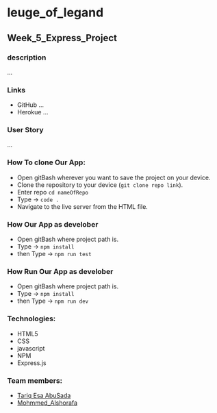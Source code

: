 # leuge_of_legand 
## Week_5_Express_Project

### description

...

### Links

- GitHub ...
- Herokue ...

### User Story

...

### How To clone Our App:

- Open gitBash wherever you want to save the project on your device.
- Clone the repository to your device (`git clone repo link`).
- Enter repo `cd nameOfRepo`
- Type -> `code .`
- Navigate to the live server from the HTML file.

### How  Our App as develober

- Open gitBash where project path is.
- Type -> `npm install`
- then Type -> `npm run test`

### How Run Our App as develober

- Open gitBash where project path is.
- Type -> `npm install`
- then Type -> `npm run dev`

### Technologies:

- HTML5
- CSS
- javascript
- NPM
- Express.js

### Team members:

- [Tariq Esa AbuSada](https://github.com/tariqabusada)
- [Mohmmed_Alshorafa](https://github.com/mohmmed23)
